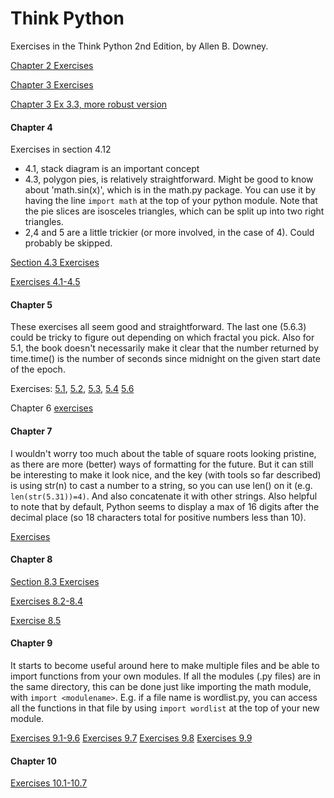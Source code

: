 Think Python
====

Exercises in the Think Python 2nd Edition, by Allen B. Downey.

[Chapter 2 Exercises](chap2.py)

[Chapter 3 Exercises](chap3.py)

[Chapter 3 Ex 3.3, more robust version](chap3_alt.py)

#### Chapter 4
Exercises in section 4.12
* 4.1, stack diagram is an important concept
* 4.3, polygon pies, is relatively straightforward. Might be good to know about 'math.sin(x)', which is in the math.py package. You can use it by having the line `import math` at the top of your python module. Note that the pie slices are isosceles triangles, which can be split up into two right triangles.
* 2,4 and 5 are a little trickier (or more involved, in the case of 4). Could probably be skipped.

[Section 4.3 Exercises](mypolygon.py)

[Exercises 4.1-4.5](chap4.py)

#### Chapter 5
These exercises all seem good and straightforward. The last one (5.6.3) could be tricky to figure out depending on which fractal you pick.
Also for 5.1, the book doesn't necessarily make it clear that the number returned by time.time() is the number of seconds since midnight on the given start date of the epoch.

Exercises: [5.1](epoch.py), [5.2](fermat.py), [5.3](triangle.py), [5.4](recurse.py) [5.6](koch.py)

Chapter 6 [exercises](chap6)

#### Chapter 7
I wouldn't worry too much about the table of square roots looking pristine, as there are more (better) ways of formatting for the future. But it can still be interesting to make it look nice, and the key (with tools so far described) is using str(n) to cast a number to a string, so you can use len() on it (e.g. `len(str(5.31))=4)`. And also concatenate it with other strings. Also helpful to note that by default, Python seems to display a max of 16 digits after the decimal place (so 18 characters total for positive numbers less than 10).

[Exercises](chap7)

#### Chapter 8

[Section 8.3 Exercises](chap8/practice.py)

[Exercises 8.2-8.4](chap8/string_methods.py)

[Exercise 8.5](chap8/caesar.py)

#### Chapter 9
It starts to become useful around here to make multiple files and be able to import functions from your own modules. If all the modules (.py files) are in the same directory, this can be done just like importing the math module, with `import <modulename>`. E.g. if a file name is wordlist.py, you can access all the functions in that file by using `import wordlist` at the top of your new module.

[Exercises 9.1-9.6](chap9/words.py)
[Exercises 9.7](chap9/cartalk.py)
[Exercises 9.8](chap9/odometer.py)
[Exercises 9.9](chap9/ages.py)

#### Chapter 10
[Exercises 10.1-10.7](chap10/lists.py)
